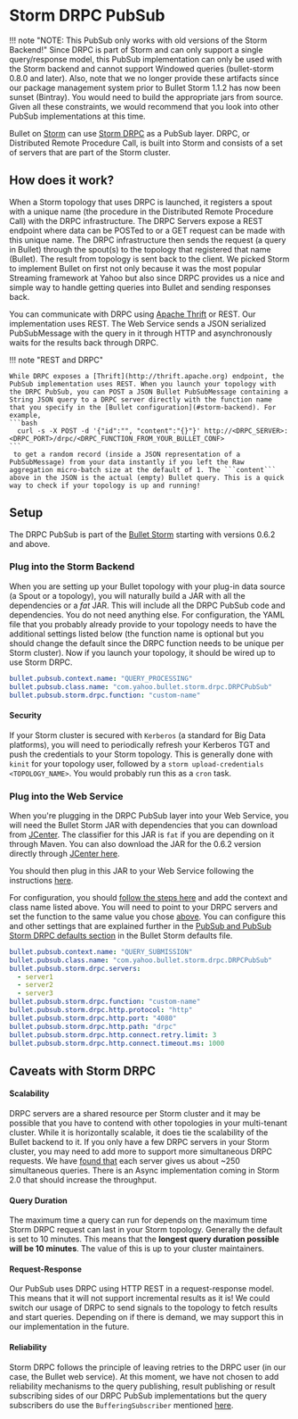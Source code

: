 # Storm DRPC PubSub

!!! note "NOTE: This PubSub only works with old versions of the Storm Backend!"
    Since DRPC is part of Storm and can only support a single query/response model, this PubSub implementation can only be used with the Storm backend and cannot support Windowed queries (bullet-storm 0.8.0 and later). Also, note that we no longer provide these artifacts since our package management system prior to Bullet Storm 1.1.2 has now been sunset (Bintray). You would need to build the appropriate jars from source. Given all these constraints, we would recommend that you look into other PubSub implementations at this time.

Bullet on [Storm](https://storm.apache.org/) can use [Storm DRPC](http://storm.apache.org/releases/current/Distributed-RPC.html) as a PubSub layer. DRPC, or Distributed Remote Procedure Call, is built into Storm and consists of a set of servers that are part of the Storm cluster.

## How does it work?

When a Storm topology that uses DRPC is launched, it registers a spout with a unique name (the procedure in the Distributed Remote Procedure Call) with the DRPC infrastructure. The DRPC Servers expose a REST endpoint where data can be POSTed to or a GET request can be made with this unique name. The DRPC infrastructure then sends the request (a query in Bullet) through the spout(s) to the topology that registered that name (Bullet). The result from topology is sent back to the client. We picked Storm to implement Bullet on first not only because it was the most popular Streaming framework at Yahoo but also since DRPC provides us a nice and simple way to handle getting queries into Bullet and sending responses back.

You can communicate with DRPC using [Apache Thrift](https://thrift.apache.org) or REST. Our implementation uses REST. The Web Service sends a JSON serialized PubSubMessage with the query in it through HTTP and asynchronously waits for the results back through DRPC.

!!! note "REST and DRPC"

    While DRPC exposes a [Thrift](http://thrift.apache.org) endpoint, the PubSub implementation uses REST. When you launch your topology with the DRPC PubSub, you can POST a JSON Bullet PubSubMessage containing a String JSON query to a DRPC server directly with the function name that you specify in the [Bullet configuration](#storm-backend). For example,
    ```bash
      curl -s -X POST -d '{"id":"", "content":"{}"}' http://<DRPC_SERVER>:<DRPC_PORT>/drpc/<DRPC_FUNCTION_FROM_YOUR_BULLET_CONF>
    ```
     to get a random record (inside a JSON representation of a PubSubMessage) from your data instantly if you left the Raw aggregation micro-batch size at the default of 1. The ```content``` above in the JSON is the actual (empty) Bullet query. This is a quick way to check if your topology is up and running!

## Setup

The DRPC PubSub is part of the [Bullet Storm](../releases.md#bullet-storm) starting with versions 0.6.2 and above.

### Plug into the Storm Backend

When you are setting up your Bullet topology with your plug-in data source (a Spout or a topology), you will naturally build a JAR with all the dependencies or a *fat* JAR. This will include all the DRPC PubSub code and dependencies. You do not need anything else. For configuration, the YAML file that you probably already provide to your topology needs to have the additional settings listed below (the function name is optional but you should change the default since the DRPC function needs to be unique per Storm cluster). Now if you launch your topology, it should be wired up to use Storm DRPC.

```yaml
bullet.pubsub.context.name: "QUERY_PROCESSING"
bullet.pubsub.class.name: "com.yahoo.bullet.storm.drpc.DRPCPubSub"
bullet.pubsub.storm.drpc.function: "custom-name"
```

#### Security

If your Storm  cluster is secured with ```Kerberos``` (a standard for Big Data platforms), you will need to periodically refresh your Kerberos TGT and push the credentials to your Storm topology. This is generally done with ```kinit``` for your topology user, followed by a ```storm upload-credentials <TOPOLOGY_NAME>```. You would probably run this as a ```cron``` task.

### Plug into the Web Service

When you're plugging in the DRPC PubSub layer into your Web Service, you will need the Bullet Storm JAR with dependencies that you can download from [JCenter](../releases.md#bullet-storm). The classifier for this JAR is ```fat``` if you are depending on it through Maven. You can also download the JAR for the 0.6.2 version directly through [JCenter here](http://jcenter.bintray.com/com/yahoo/bullet/bullet-storm/0.6.2/).

You should then plug in this JAR to your Web Service following the instructions [here](../ws/setup.md#launch).

For configuration, you should [follow the steps here](../ws/setup.md#pubsub-configuration) and add the context and class name listed above. You will need to point to your DRPC servers and set the function to the same value you chose [above](#storm-backend). You can configure this and other settings that are explained further in the [PubSub and PubSub Storm DRPC defaults section](https://github.com/bullet-db/bullet-storm/blob/master/src/main/resources/bullet_storm_defaults.yaml) in the Bullet Storm defaults file.

```yaml
bullet.pubsub.context.name: "QUERY_SUBMISSION"
bullet.pubsub.class.name: "com.yahoo.bullet.storm.drpc.DRPCPubSub"
bullet.pubsub.storm.drpc.servers:
  - server1
  - server2
  - server3
bullet.pubsub.storm.drpc.function: "custom-name"
bullet.pubsub.storm.drpc.http.protocol: "http"
bullet.pubsub.storm.drpc.http.port: "4080"
bullet.pubsub.storm.drpc.http.path: "drpc"
bullet.pubsub.storm.drpc.http.connect.retry.limit: 3
bullet.pubsub.storm.drpc.http.connect.timeout.ms: 1000
```

## Caveats with Storm DRPC

#### Scalability

DRPC servers are a shared resource per Storm cluster and it may be possible that you have to contend with other topologies in your multi-tenant cluster. While it is horizontally scalable, it does tie the scalability of the Bullet backend to it. If you only have a few DRPC servers in your Storm cluster, you may need to add more to support more simultaneous DRPC requests. We have [found that](../backend/storm-performance.md#conclusion_3) each server gives us about ~250 simultaneous queries. There is an Async implementation coming in Storm 2.0 that should increase the throughput.

#### Query Duration

The maximum time a query can run for depends on the maximum time Storm DRPC request can last in your Storm topology. Generally the default is set to 10 minutes. This means that the **longest query duration possible will be 10 minutes**. The value of this is up to your cluster maintainers.

#### Request-Response

Our PubSub uses DRPC using HTTP REST in a request-response model. This means that it will not support incremental results as it is! We could switch our usage of DRPC to send signals to the topology to fetch results and start queries. Depending on if there is demand, we may support this in our implementation in the future.

#### Reliability

Storm DRPC follows the principle of leaving retries to the DRPC user (in our case, the Bullet web service). At this moment, we have not chosen to add reliability mechanisms to the query publishing, result publishing or result subscribing sides of our DRPC PubSub implementations but the query subscribers do use the ```BufferingSubscriber``` mentioned [here](architecture.md#reliability).
